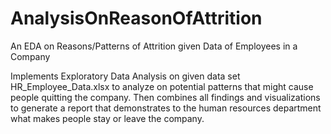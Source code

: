 # AnalysisOnReasonOfAttrition
An EDA on Reasons/Patterns of Attrition given Data of Employees in a Company

Implements Exploratory Data Analysis on given data set HR_Employee_Data.xlsx to analyze on potential patterns that might
cause people quitting the company. Then combines all findings and visualizations to generate a report that demonstrates 
to the human resources department what makes people stay or leave the company. 
